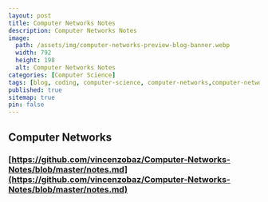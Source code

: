 ```yaml
---
layout: post
title: Computer Networks Notes
description: Computer Networks Notes
image: 
  path: /assets/img/computer-networks-preview-blog-banner.webp
  width: 792
  height: 198
  alt: Computer Networks Notes
categories: [Computer Science]
tags: [blog, coding, computer-science, computer-networks,computer-networks-notes,notes,computernetwork,computernetworking,computer,ipv,icnd,computertechnology,ccna,routingandswitching,networking,osi-model,computernetworkingtechnology,computer-networks-handwritten-notes]
published: true
sitemap: true
pin: false
---
```





## Computer Networks 

### [https://github.com/vincenzobaz/Computer-Networks-Notes/blob/master/notes.md](https://github.com/vincenzobaz/Computer-Networks-Notes/blob/master/notes.md)